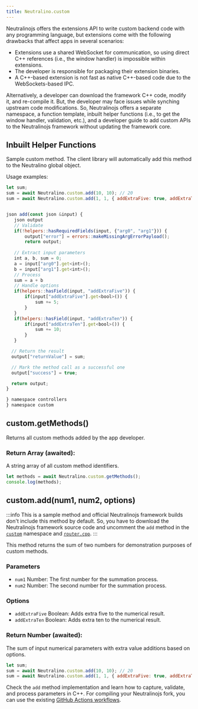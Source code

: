 ```yaml
---
title: Neutralino.custom
---
```


Neutralinojs offers the extensions API to write custom backend code with any programming language,
but extensions come with the following drawbacks that affect apps in several scenarios:

- Extensions use a shared WebSocket for communication, so using direct C++ references
(i.e., the window handler) is impossible within extensions.
- The developer is responsible for packaging their extension binaries.
- A C++-based extension is not fast as native C++-based code due to the WebSockets-based IPC.

Alternatively, a developer can download the framework C++ code, modify it, and re-compile it. But,
the developer may face issues while synching upstream code modifications. So, Neutralinojs offers a
separate namespace, a function template, inbuilt helper functions (i.e., to get the window handler,
validation, etc.), and a developer guide to add custom APIs to the Neutralinojs framework without
updating the framework core.

## Inbuilt Helper Functions
  Sample custom method.
  The client library will automatically add this method to the Neutralino global object.

  Usage examples:

  ```js
  let sum;
  sum = await Neutralino.custom.add(10, 10); // 20
  sum = await Neutralino.custom.add(1, 1, { addExtraFive: true, addExtraTen: true }); // 17


 json add(const json &input) {
     json output
     // Validate
     if(!helpers::hasRequiredFields(input, {"arg0", "arg1"})) {
         output["error"] = errors::makeMissingArgErrorPayload();
         return output;
     
     // Extract input parameters
     int a, b, sum = 0;
     a = input["arg0"].get<int>();
     b = input["arg1"].get<int>();
     // Process
     sum = a + b
     // Handle options
     if(helpers::hasField(input, "addExtraFive")) {
         if(input["addExtraFive"].get<bool>()) {
             sum += 5;
         }
     }
     if(helpers::hasField(input, "addExtraTen")) {
         if(input["addExtraTen"].get<bool>()) {
             sum += 10;
         }
     }

    // Return the result
    output["returnValue"] = sum;

    // Mark the method call as a successful one
    output["success"] = true;

    return output;
}

} namespace controllers
} namespace custom
```

## custom.getMethods()
Returns all custom methods added by the app developer.

### Return Array (awaited):
A string array of all custom method identifiers.

```js
let methods = await Neutralino.custom.getMethods();
console.log(methods);
```


## custom.add(num1, num2, options)

:::info
This is a sample method and official Neutralinojs framework builds don't include this method by default.
So, you have to download the Neutralinojs framework source code and uncomment the `add` method in the
[`custom`](https://github.com/neutralinojs/neutralinojs/tree/main/api/custom) namespace and
[`router.cpp`](https://github.com/neutralinojs/neutralinojs/blob/db457c717d789a040e70f0b8de9ddd412c8ec103/server/router.cpp#L122).
:::

This method returns the sum of two numbers for demonstration purposes of custom methods.

### Parameters
- `num1` Number: The first number for the summation process.
- `num2` Number: The second number for the summation process.

### Options
- `addExtraFive` Boolean: Adds extra five to the numerical result.
- `addExtraTen` Boolean: Adds extra ten to the numerical result.

### Return Number (awaited):
The sum of input numerical parameters with extra value additions based on options.

```js
let sum;
sum = await Neutralino.custom.add(10, 10); // 20
sum = await Neutralino.custom.add(1, 1, { addExtraFive: true, addExtraTen: true }); // 17
```

Check the `add` method implementation and learn how to capture, validate, and process parameters in C++.
For compiling your Neutralinojs fork, you can use the existing
[GitHub Actions workflows](https://github.com/neutralinojs/neutralinojs/tree/main/.github/workflows).
